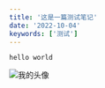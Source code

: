 ```yaml
---
title: '这是一篇测试笔记'
date: '2022-10-04'
keywords: ['测试']
---
```


```plain
hello world
```

![我的头像](avatar.jpg)
